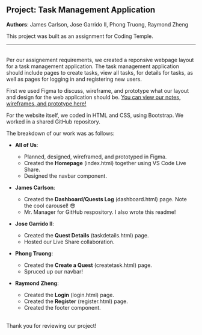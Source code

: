 ## Project: Task Management Application

<b>Authors</b>: James Carlson, Jose Garrido II, Phong Truong, Raymond Zheng

This project was built as an assignment for Coding Temple.

---

<br>Per our assignement requirements, we created a reponsive webpage layout for a task management application. The task management application should include pages to create tasks, view all tasks, for details for tasks, as well as pages for logging in and registering new users.

First we used Figma to discuss, wireframe, and prototype what our layout and design for the web application should be. [You can view our notes, wireframes, and prototype here!](https://www.figma.com/file/SFfsqwXKhD8wlzVRiypNnr/CT---Task-Mgmt-App?type=design&node-id=0%3A1&mode=design&t=u6jFEGTuxxLGWd8G-1)

For the website itself, we coded in HTML and CSS, using Bootstrap. We worked in a shared GitHub repository.

The breakdown of our work was as follows:

- <b>All of Us</b>:
    - Planned, designed, wireframed, and prototyped in Figma.
    - Created the <b>Homepage</b> (index.html) together using VS Code Live Share.
    - Designed the navbar component.

- <b>James Carlson</b>:
    - Created the <b>Dashboard/Quests Log</b>  (dashboard.html) page. Note the cool carousel! 😎
    - Mr. Manager for GitHub respository. I also wrote this readme!

- <b>Jose Garrido II</b>:
    - Created the <b>Quest Details</b> (taskdetails.html) page.
    - Hosted our Live Share collaboration.

- <b>Phong Truong</b>: 
    - Created the <b>Create a Quest</b> (createtask.html) page.
    - Spruced up our navbar!
    
- <b>Raymond Zheng</b>:
    - Created the <b>Login</b> (login.html) page.
    - Created the <b>Register</b> (register.html) page.
    - Created the footer component.


<br>Thank you for reviewing our project!